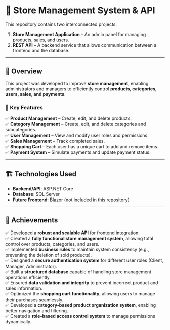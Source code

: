 # 🏪 Store Management System & API

This repository contains two interconnected projects:  
1. **Store Management Application** – An admin panel for managing products, sales, and users.  
2. **REST API** – A backend service that allows communication between a frontend and the database.

---

## 📌 Overview
This project was developed to improve **store management**, enabling administrators and managers to efficiently control **products, categories, users, sales, and payments**.

### 🔹 Key Features
✅ **Product Management** – Create, edit, and delete products.  
✅ **Category Management** – Create, edit, and delete categories and subcategories.  
✅ **User Management** – View and modify user roles and permissions.  
✅ **Sales Management** – Track completed sales.  
✅ **Shopping Cart** – Each user has a unique cart to add and remove items.  
✅ **Payment System** – Simulate payments and update payment status.  

---

## 🏗 Technologies Used
- **Backend/API**: ASP.NET Core  
- **Database**: SQL Server  
- **Future Frontend**: Blazor (not included in this repository)  

---

## 📢 Achievements
✅ Developed a **robust and scalable API** for frontend integration.  
✅ Created a **fully functional store management system**, allowing total control over products, categories, and users.  
✅ Implemented **business rules** to maintain system consistency (e.g., preventing the deletion of sold products).  
✅ Designed a **secure authentication system** for different user roles (Client, Manager, Administrator).  
✅ Built a **structured database** capable of handling store management operations efficiently.  
✅ Ensured **data validation and integrity** to prevent incorrect product and sales information.  
✅ Optimized the **shopping cart functionality**, allowing users to manage their purchases seamlessly.  
✅ Developed a **category-based product organization system**, enabling better navigation and filtering.  
✅ Created a **role-based access control system** to manage permissions dynamically.  
